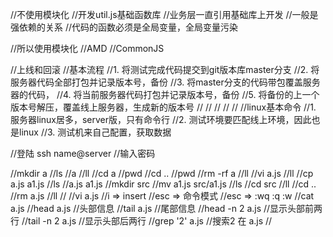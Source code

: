 //不使用模块化
//开发util.js基础函数库
//业务层一直引用基础库上开发
//一般是强依赖的关系
//代码的函数必须是全局变量，全局变量污染

//所以使用模块化
//AMD
//CommonJS

//上线和回滚
//基本流程
//1. 将测试完成代码提交到git版本库master分支
//2. 将服务器代码全部打包并记录版本号，备份
//3. 将master分支的代码带包覆盖服务器的代码，
//4. 将当前服务器代码打包并记录版本号，备份
//5. 将备份的上一个版本号解压，覆盖线上服务器，生成新的版本号
//
//
//
//
//
//linux基本命令
//1. 服务器linux居多，server版，只有命令行
//2. 测试环境要匹配线上环境，因此也是linux
//3. 测试机来自己配置，获取数据


//登陆 ssh name@server
//输入密码

//mkdir a 
//ls  //a
//ll
//cd a
//pwd
//cd ..
//pwd
//rm -rf a
//ll
//vi a.js
//ll
//cp a.js a1.js
//ls //a.js a1.js
//mkdir src
//mv a1.js src/a1.js
//ls
//cd src
//ll
//cd ..
//rm a.js
//ll
//
//vi a.js
//i => insert
//esc => 命令模式
//esc => :wq :q :w
//cat a.js
//head a.js //头部信息
//tail a.js //尾部信息
//head -n 2 a.js //显示头部前两行
//tail -n 2 a.js //显示头部后两行
//grep '2' a.js  //搜索2 在 a.js
// 